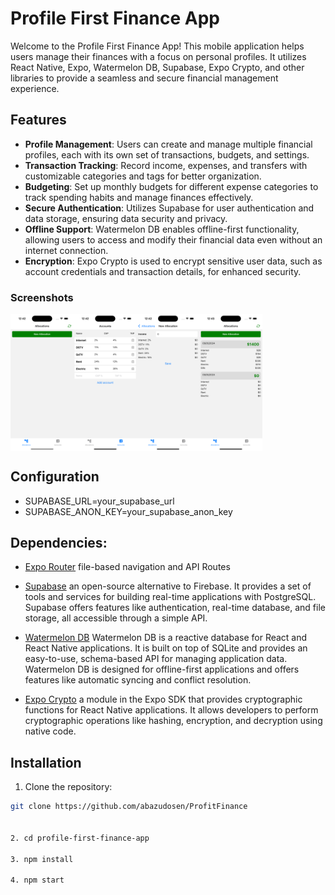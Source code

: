 # Profile First Finance App

Welcome to the Profile First Finance App! This mobile application helps users manage their finances with a focus on personal profiles. It utilizes React Native, Expo, Watermelon DB, Supabase, Expo Crypto, and other libraries to provide a seamless and secure financial management experience.

## Features

- **Profile Management**: Users can create and manage multiple financial profiles, each with its own set of transactions, budgets, and settings.
- **Transaction Tracking**: Record income, expenses, and transfers with customizable categories and tags for better organization.
- **Budgeting**: Set up monthly budgets for different expense categories to track spending habits and manage finances effectively.
- **Secure Authentication**: Utilizes Supabase for user authentication and data storage, ensuring data security and privacy.
- **Offline Support**: Watermelon DB enables offline-first functionality, allowing users to access and modify their financial data even without an internet connection.
- **Encryption**: Expo Crypto is used to encrypt sensitive user data, such as account credentials and transaction details, for enhanced security.

### Screenshots

<div style="display: flex; flex-direction: 'row';">
<img src="./screenshots/1.png" width=20%>
<img src="./screenshots/2.png" width=20%>
<img src="./screenshots/3.png" width=20%>
<img src="./screenshots/4.png" width=20%>
</div>

## Configuration

- SUPABASE_URL=your_supabase_url
- SUPABASE_ANON_KEY=your_supabase_anon_key

## Dependencies:

- [Expo Router](https://docs.expo.dev/routing/introduction/) file-based navigation and API Routes

- [Supabase](https://supabase.com) an open-source alternative to Firebase. It provides a set of tools and services for building real-time applications with PostgreSQL. Supabase offers features like authentication, real-time database, and file storage, all accessible through a simple API.

- [Watermelon DB](https://watermelondb.dev/docs/Installation) Watermelon DB is a reactive database for React and React Native applications. It is built on top of SQLite and provides an easy-to-use, schema-based API for managing application data. Watermelon DB is designed for offline-first applications and offers features like automatic syncing and conflict resolution.

- [Expo Crypto](https://docs.expo.dev/versions/latest/sdk/crypto/) a module in the Expo SDK that provides cryptographic functions for React Native applications. It allows developers to perform cryptographic operations like hashing, encryption, and decryption using native code.


## Installation

1. Clone the repository:

```bash
git clone https://github.com/abazudosen/ProfitFinance


2. cd profile-first-finance-app

3. npm install

4. npm start

```